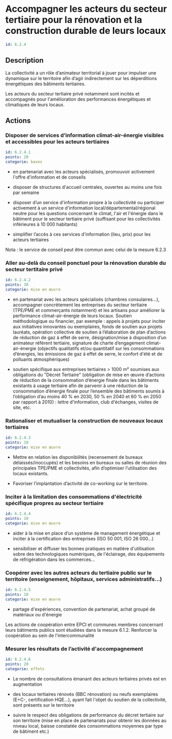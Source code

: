 # Accompagner les acteurs du secteur tertiaire pour la rénovation et la construction durable de leurs locaux
```yaml
id: 6.2.4
```
## Description
La collectivité a un rôle d’animateur territorial à jouer pour impulser une dynamique sur le territoire afin d’agir indirectement sur les déperditions énergétiques des bâtiments tertiaires.

Les acteurs du secteur tertiaire privé notamment sont incités et accompagnés pour l'amélioration des performances énergétiques et climatiques de leurs locaux.



## Actions
### Disposer de services d’information climat-air-énergie visibles et accessibles pour les acteurs tertiaires
```yaml
id: 6.2.4.1
points: 20
categorie: bases
```
- en partenariat avec les acteurs spécialisés, promouvoir activement l'offre d'information et de conseils 

- disposer de structures d'accueil centrales, ouvertes au moins une fois par semaine 

- disposer d’un service d'information propre à la collectivité ou participer activement à un service d'information local/départemental/régional neutre pour les questions concernant le climat, l'air et l'énergie dans le bâtiment pour le secteur tertiaire privé (suffisant pour les collectivités inférieures à 10 000 habitants)

- simplifier l’accès à ces services d'information (lieu, prix) pour les acteurs tertiaires



Nota : le service de conseil peut être commun avec celui de la mesure 6.2.3




### Aller au-delà du conseil ponctuel pour la rénovation durable du secteur tertitaire privé
```yaml
id: 6.2.4.2
points: 30
categorie: mise en œuvre
```
-  en partenariat avec les acteurs spécialisés (chambres consulaires...), accompagner concrètement les entreprises du secteur tertiaire (TPE/PME et commerçants notamment) et les artisans pour améliorer la performance climat-air-énergie de leurs locaux. Soutien méthodologique ou financier, par exemple : appels à projets pour inciter aux initiatives innovantes ou exemplaires, fonds de soutien aux projets lauréats, opération collective de soutien à l’élaboration de plan d’actions de réduction de gaz à effet de serre, désignation/mise à disposition d’un animateur référent tertiaire, signature de charte d’engagement climat-air-énergie (objectifs qualitatifs et/ou quantitatif sur les consommations d’énergies, les émissions de gaz à effet de serre, le confort d'été et de polluants atmosphériques)

- soutien spécifique aux entreprises tertiaires > 1000 m² soumises aux obligations du "Décret Tertiaire" (obligation de mise en œuvre d’actions de réduction de la consommation d’énergie finale dans les bâtiments existants à usage tertiaire afin de parvenir à une réduction de la consommation d’énergie finale pour l’ensemble des bâtiments soumis à l’obligation d’au moins 40 % en 2030, 50 % en 2040 et 60 % en 2050 par rapport à 2010) : lettre d'information, club d'échanges, visites de site, etc.






### Rationaliser et mutualiser la construction de nouveaux locaux tertiaires
```yaml
id: 6.2.4.3
points: 10
categorie: mise en œuvre
```
- Mettre en relation les disponibilités (recensement de bureaux délaissés/inoccupés) et les besoins en bureaux ou salles de réunion des principales TPE/PME et collectivités, afin d’optimiser l’utilisation des locaux existants. 

- Favoriser l’implantation d’activité de co-working sur le territoire.






### Inciter à la limitation des consommations d'électricité spécifique propres au secteur tertiaire
```yaml
id: 6.2.4.4
points: 10
categorie: mise en œuvre
```
- aider à la mise en place d’un système de management énergétique et inciter à la certification des entreprises (ISO 50 001, ISO 26 000…) 

- sensibiliser et diffuser les bonnes pratiques en matière d'utilisation sobre des technologiques numériques, de l'éclairage, des équipements de réfrigération dans les commerces...






### Coopérer avec les autres acteurs du tertiaire public sur le territoire (enseignement, hôpitaux, services administratifs...)
```yaml
id: 6.2.4.5
points: 10
categorie: mise en œuvre
```
- partage  d'expériences, convention de partenariat, achat groupé de matériaux ou d'énergie

Les actions de coopération entre EPCI et communes membres concernant leurs bâtiments publics sont étudiées dans la mesure 6.1.2. Renforcer la coopération au sein de l'intercommunalité




### Mesurer les résultats de l’activité d'accompagnement
```yaml
id: 6.2.4.6
points: 20
categorie: effets
```
- Le nombre de consultations émanant des acteurs tertiaires privés est en augmentation

- des locaux tertiaires rénovés (BBC rénovation) ou neufs exemplaires (E+C-, certification HQE…), ayant fait l'objet du soutien de la collectivité, sont présents sur le territoire

- suivre le respect des obligations de performance du décret tertiaire sur son territoire (mise en place de partenariats pour obtenir les données au niveau local, baisse constatée des consommations moyennes par type de bâtiment etc.)







	




